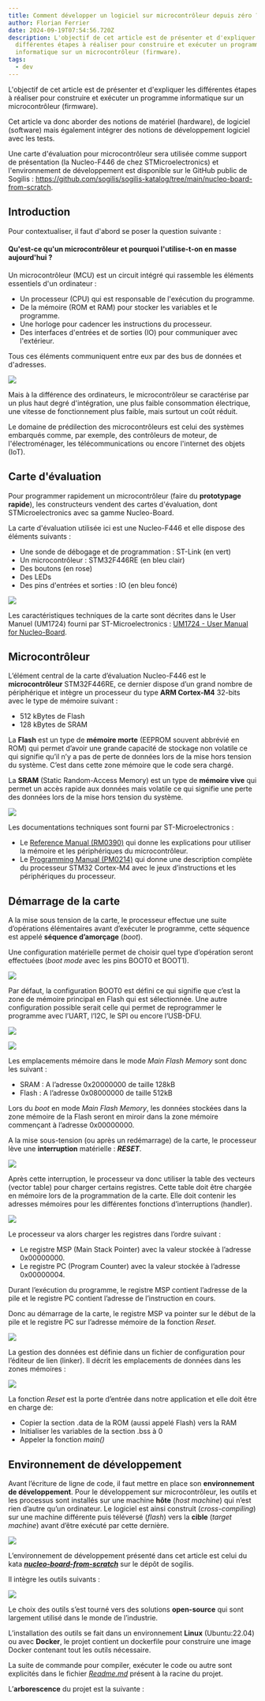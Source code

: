 ```yaml
---
title: Comment développer un logiciel sur microcontrôleur depuis zéro ?
author: Florian Ferrier
date: 2024-09-19T07:54:56.720Z
description: L'objectif de cet article est de présenter et d'expliquer les
  différentes étapes à réaliser pour construire et exécuter un programme
  informatique sur un microcontrôleur (firmware).
tags:
  - dev
---
```

L'objectif de cet article est de présenter et d'expliquer les différentes étapes à réaliser pour construire et exécuter un programme informatique sur un microcontrôleur (firmware).

Cet article va donc aborder des notions de matériel (hardware), de logiciel (software) mais également intégrer des notions de développement logiciel avec les tests.

Une carte d'évaluation pour microcontrôleur sera utilisée comme support de présentation (la Nucleo-F446 de chez STMicroelectronics) et l'environnement de développement est disponible sur le GitHub public de Sogilis : <https://github.com/sogilis/sogilis-katalog/tree/main/nucleo-board-from-scratch>.

## Introduction

Pour contextualiser, il faut d'abord se poser la question suivante :

#### **Qu'est-ce qu'un microcontrôleur et pourquoi l'utilise-t-on en masse aujourd'hui ?**

Un microcontrôleur (MCU) est un circuit intégré qui rassemble les éléments essentiels d'un ordinateur :

* Un processeur (CPU) qui est responsable de l'exécution du programme.
* De la mémoire (ROM et RAM) pour stocker les variables et le programme.
* Une horloge pour cadencer les instructions du processeur.
* Des interfaces d'entrées et de sorties (IO) pour communiquer avec l'extérieur.

Tous ces éléments communiquent entre eux par des bus de données et d'adresses.

![](/img/untitled-11-.png)

Mais à la différence des ordinateurs, le microcontrôleur se caractérise par un plus haut degré d'intégration, une plus faible consommation électrique, une vitesse de fonctionnement plus faible, mais surtout un coût réduit.

Le domaine de prédilection des microcontrôleurs est celui des systèmes embarqués comme, par exemple, des contrôleurs de moteur, de l'électroménager, les télécommunications ou encore l'internet des objets (IoT).



## Carte d'évaluation

Pour programmer rapidement un microcontrôleur (faire du **prototypage rapide**), les constructeurs vendent des cartes d'évaluation, dont STMicroelectronics avec sa gamme Nucleo-Board.

La carte d'évaluation utilisée ici est une Nucleo-F446 et elle dispose des éléments suivants :

* Une sonde de débogage et de programmation : ST-Link (en vert)
* Un microcontrôleur : STM32F446RE (en bleu clair)
* Des boutons (en rose)
* Des LEDs
* Des pins d'entrées et sorties : IO (en bleu foncé)



![](/img/untitled-12-.png)

Les caractéristiques techniques de la carte sont décrites dans le User Manuel (UM1724) fourni par ST-Microelectronics : [UM1724 - User Manual for Nucleo-Board](https://www.st.com/content/ccc/resource/technical/document/user_manual/98/2e/fa/4b/e0/82/43/b7/DM00105823.pdf/files/DM00105823.pdf/jcr:content/translations/en.DM00105823.pdf).

## Microcontrôleur

L’élément central de la carte d’évaluation Nucleo-F446 est le **microcontrôleur** STM32F446RE, ce dernier dispose d’un grand nombre de périphérique et intègre un processeur du type **ARM Cortex-M4** 32-bits avec le type de mémoire suivant :

* 512 kBytes de Flash
* 128 kBytes de SRAM

La **Flash** est un type de **mémoire morte** (EEPROM souvent abbrévié en ROM) qui permet d’avoir une grande capacité de stockage non volatile ce qui signifie qu’il n’y a pas de perte de données lors de la mise hors tension du système. C’est dans cette zone mémoire que le code sera chargé.

La **SRAM** (Static Random-Access Memory) est un type de **mémoire vive** qui permet un accès rapide aux données mais volatile ce qui signifie une perte des données lors de la mise hors tension du système.

![](/img/untitled-13-.png)

Les documentations techniques sont fourni par ST-Microelectronics :

* Le [Reference Manual (RM0390)](https://www.st.com/resource/en/reference_manual/rm0390-stm32f446xx-advanced-armbased-32bit-mcus-stmicroelectronics.pdf) qui donne les explications pour utiliser la mémoire et les périphériques du microcontrôleur.
* Le [Programming Manual (PM0214)](https://www.st.com/content/ccc/resource/technical/document/programming_manual/6c/3a/cb/e7/e4/ea/44/9b/DM00046982.pdf/files/DM00046982.pdf/jcr:content/translations/en.DM00046982.pdf) qui donne une description complète du processeur STM32 Cortex-M4 avec le jeux d’instructions et les périphériques du processeur.

## Démarrage de la carte

A la mise sous tension de la carte, le processeur effectue une suite d’opérations élémentaires avant d’exécuter le programme, cette séquence est appelé **séquence d’amorçage** (*boot*).

Une configuration matérielle permet de choisir quel type d’opération seront effectuées (*boot* *mode* avec les pins BOOT0 et BOOT1).

![](/img/rm0390-boot-conf.png)

Par défaut, la configuration BOOT0 est défini ce qui signifie que c’est la zone de mémoire principal en Flash qui est sélectionnée. Une autre configuration possible serait celle qui permet de reprogrammer le programme avec l’UART, l’I2C, le SPI ou encore l’USB-DFU.

![](/img/rm0390-memory-map.png)



![](/img/rm0390-memory-map-2.png)

Les emplacements mémoire dans le mode *Main Flash Memory* sont donc les suivant :

* SRAM : A l’adresse 0x20000000 de taille 128kB
* Flash : A l’adresse 0x08000000 de taille 512kB

Lors du *boot* en mode *Main Flash Memory*, les données stockées dans la zone mémoire de la Flash seront en miroir dans la zone mémoire commençant à l’adresse 0x00000000.

A la mise sous-tension (ou après un redémarrage) de la carte, le processeur lève une **interruption** matérielle : ***RESET***.

![](/img/pm0214-exception-types.png)

Après cette interruption, le processeur va donc utiliser la table des vecteurs (vector table) pour charger certains registres. Cette table doit être chargée en mémoire lors de la programmation de la carte. Elle doit contenir les adresses mémoires pour les différentes fonctions d’interruptions (handler).

![](/img/pm0214-vector-table.png)

Le processeur va alors charger les registres dans l’ordre suivant :

* Le registre MSP (Main Stack Pointer) avec la valeur stockée à l’adresse 0x00000000.
* Le registre PC (Program Counter) avec la valeur stockée à l’adresse 0x00000004.

Durant l’exécution du programme, le registre MSP contient l’adresse de la pile et le registre PC contient l’adresse de l’instruction en cours.

Donc au démarrage de la carte, le registre MSP va pointer sur le début de la pile et le registre PC sur l’adresse mémoire de la fonction *Reset*.

![](/img/pm0214-on-reset.png)

La gestion des données est définie dans un fichier de configuration pour l’éditeur de lien (linker). Il décrit les emplacements de données dans les zones mémoires :

![](/img/présentation-sans-titre.png)

La fonction *Reset* est la porte d’entrée dans notre application et elle doit être en charge de:

* Copier la section .data de la ROM (aussi appelé Flash) vers la RAM
* Initialiser les variables de la section .bss à 0
* Appeler la fonction *main()*

## Environnement de développement

Avant l’écriture de ligne de code, il faut mettre en place son **environnement de développement**. Pour le développement sur microcontrôleur, les outils et les processus sont installés sur une machine **hôte** (*host machine*) qui n’est rien d’autre qu’un ordinateur. Le logiciel est ainsi construit (*cross-compiling*) sur une machine différente puis téléversé (*flash*) vers la **cible** (*target machine*) avant d’être exécuté par cette dernière.

![](/img/untitled-14-.png)

L’environnement de développement présenté dans cet article est celui du kata ***[nucleo-board-from-scratch](https://github.com/sogilis/sogilis-katalog/tree/main/nucleo-board-from-scratch/C)*** sur le dépôt de sogilis.

Il intègre les outils suivants :

![](/img/minimalist-black-white-modern-thanks-for-watching-youtube-outro-video-24-.png)

Le choix des outils s’est tourné vers des solutions **open-source** qui sont largement utilisé dans le monde de l’industrie.

L’installation des outils se fait dans un environnement **Linux** (Ubuntu:22.04) ou avec **Docker**, le projet contient un dockerfile pour construire une image Docker contenant tout les outils nécessaire.

La suite de commande pour compiler, exécuter le code ou autre sont explicités dans le fichier *[Readme.md](http://Readme.md)* présent à la racine du projet.

L’**arborescence** du projet est la suivante :